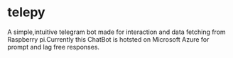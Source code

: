 # telepy
A simple,intuitive telegram bot made for interaction and data fetching from Raspberry pi.Currently this ChatBot is hotsted on Microsoft Azure for prompt and lag free responses. 
